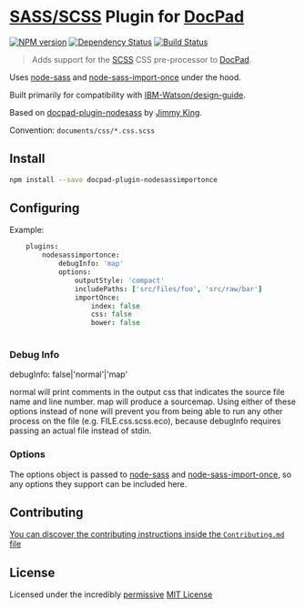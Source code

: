 # [SASS/SCSS](http://sass-lang.com/) Plugin for [DocPad](https://docpad.org)

[![NPM version](https://badge.fury.io/js/docpad-plugin-nodesassimportonce.png)](https://npmjs.org/package/docpad-plugin-nodesassimportonce "View this project on NPM")
[![Dependency Status](https://gemnasium.com/nfriedly/docpad-plugin-nodesassimportonce.png)](https://gemnasium.com/nfriedly/docpad-plugin-nodesassimportonce)
[![Build Status](https://travis-ci.org/nfriedly/docpad-plugin-nodesassimportonce.png?branch=master)](https://travis-ci.org/nfriedly/docpad-plugin-nodesassimportonce)

> Adds support for the [SCSS](http://sass-lang.com/) CSS pre-processor to [DocPad](https://docpad.org).

Uses [node-sass](https://www.npmjs.com/package/node-sass) and [node-sass-import-once](https://www.npmjs.com/package/node-sass-import-once) under the hood.

Built primarily for compatibility with [IBM-Watson/design-guide](https://github.com/IBM-Watson/design-guide). 

Based on [docpad-plugin-nodesass](https://www.npmjs.com/package/docpad-plugin-nodesass) by [Jimmy King](https://github.com/jking90).

Convention:  `documents/css/*.css.scss`

## Install

```bash
npm install --save docpad-plugin-nodesassimportonce
```

## Configuring

Example:

```coffee
    plugins:
        nodesassimportonce:
            debugInfo: 'map'
            options:
                outputStyle: 'compact'
                includePaths: ['src/files/foo', 'src/raw/bar']
                importOnce: 
                    index: false
                    css: false
                    bower: false
			    
```

### Debug Info

debugInfo: false|'normal'|'map'

normal will print comments in the output css that indicates the source file name and line number. map will produce a sourcemap. Using either of these options instead of none will prevent you from being able to run any other process on the file (e.g. FILE.css.scss.eco), because debugInfo requires passing an actual file instead of stdin.


### Options

The options object is passed to [node-sass](https://github.com/sass/node-sass#options) and [node-sass-import-once](https://github.com/at-import/node-sass-import-once#usage), so any options they support can be included here.


## Contributing
[You can discover the contributing instructions inside the `Contributing.md` file](https://github.com/nfriedly/docpad-plugin-nodesassimportonce/blob/master/Contributing.md)


## License
Licensed under the incredibly [permissive](http://en.wikipedia.org/wiki/Permissive_free_software_licence) [MIT License](http://creativecommons.org/licenses/MIT/)

